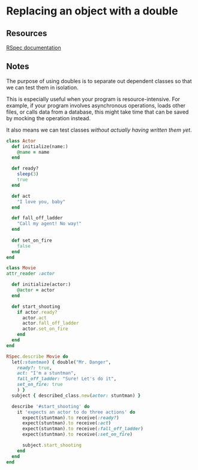 # Replacing an object with a double

## Resources

[RSpec documentation](https://relishapp.com/rspec/rspec-mocks/v/3-8/docs/basics/expecting-messages)

## Notes

The purpose of using doubles is to separate out dependent classes so that we can test them in isolation.

This is especially useful when your program is resource-intensive. For example, if your program involves asynchronous operations, loads other files, or calls data from a database, this might take time that can be saved by mocking the operation instead.

It also means we can test classes _without actually having written them yet_.

```ruby
class Actor
  def initialize(name:)
    @name = name
  end

  def ready?
    sleep(3)
    true
  end

  def act
    "I love you, baby"
  end

  def fall_off_ladder
    "Call my agent! No way!"
  end
 
  def set_on_fire
    false
  end
end

class Movie
attr_reader :actor

  def initialize(actor:)
    @actor = actor
  end

  def start_shooting
    if actor.ready?
      actor.act
      actor.fall_off_ladder
      actor.set_on_fire
    end
  end
end

RSpec.describe Movie do
  let(:stuntman) { double("Mr. Danger", 
    ready?: true,
    act: "I'm a stuntman",
    fall_off_ladder: "Sure! Let's do it",
    set_on_fire: true
    ) }
  subject { described_class.new(actor: stuntman) }

  describe '#start_shooting' do
    it 'expects an actor to do three actions' do
      expect(stuntman).to receive(:ready?)
      expect(stuntman).to receive(:act)
      expect(stuntman).to receive(:fall_off_ladder)
      expect(stuntman).to receive(:set_on_fire)

      subject.start_shooting
    end
  end
end
```